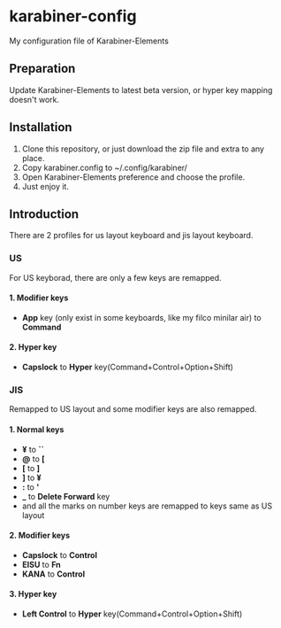 # karabiner-config
My configuration file of Karabiner-Elements

## Preparation
Update Karabiner-Elements to latest beta version, or hyper key mapping doesn't work.

## Installation
1. Clone this repository, or just download the zip file and extra to any place.
2. Copy karabiner.config to ~/.config/karabiner/
3. Open Karabiner-Elements preference and choose the profile.
4. Just enjoy it.

## Introduction
There are 2 profiles for us layout keyboard and jis layout keyboard.

### US
For US keyborad, there are only a few keys are remapped.

#### 1. Modifier keys
* **App** key (only exist in some keyboards, like my filco minilar air) to **Command**

#### 2. Hyper key
* **Capslock** to **Hyper** key(Command+Control+Option+Shift)

### JIS
Remapped to US layout and some modifier keys are also remapped.

#### 1. Normal keys
* **¥** to **``**
* **@** to **[**
* **[** to **]**
* **]** to **¥**
* **:** to **'**
* **_** to **Delete Forward** key
* and all the marks on number keys are remapped to keys same as US layout

#### 2. Modifier keys
* **Capslock** to **Control**
* **EISU** to **Fn**
* **KANA** to **Control**

#### 3. Hyper key
* **Left Control** to **Hyper** key(Command+Control+Option+Shift)
